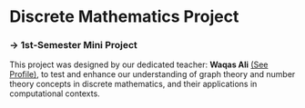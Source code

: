 <h1>Discrete Mathematics Project</h1>
<h3>-> 1st-Semester Mini Project</h3>
<p> This project was designed by our dedicated teacher: <b>Waqas Ali</b> <a href=https://www.linkedin.com/in/waqas-ali-429922261/>(See Profile)</a>, to test and enhance our understanding of graph theory and number theory concepts in discrete mathematics, and their applications in computational contexts.</p>
<!-- <br>
<p>To see the demonstration video of the project on <b>Linkedin</b>, click the link below:</p>
<a href=https://www.linkedin.com/feed/update/urn:li:activity:7147897461481656320/>Demonstration Video</a> -->
